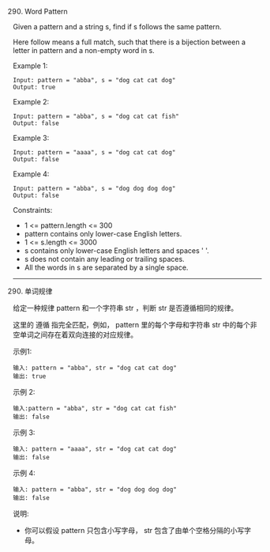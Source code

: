 290. Word Pattern

Given a pattern and a string s, find if s follows the same pattern.

Here follow means a full match, such that there is a bijection between a letter in pattern and a non-empty word in s.

 

Example 1:
```
Input: pattern = "abba", s = "dog cat cat dog"
Output: true
```
Example 2:
```
Input: pattern = "abba", s = "dog cat cat fish"
Output: false
```
Example 3:
```
Input: pattern = "aaaa", s = "dog cat cat dog"
Output: false
```
Example 4:
```
Input: pattern = "abba", s = "dog dog dog dog"
Output: false
```
 

Constraints:

* 1 <= pattern.length <= 300
* pattern contains only lower-case English letters.
* 1 <= s.length <= 3000
* s contains only lower-case English letters and spaces ' '.
* s does not contain any leading or trailing spaces.
* All the words in s are separated by a single space.

-----------------------------------------------

290. 单词规律

给定一种规律 pattern 和一个字符串 str ，判断 str 是否遵循相同的规律。

这里的 遵循 指完全匹配，例如， pattern 里的每个字母和字符串 str 中的每个非空单词之间存在着双向连接的对应规律。

示例1:
```
输入: pattern = "abba", str = "dog cat cat dog"
输出: true
```
示例 2:
```
输入:pattern = "abba", str = "dog cat cat fish"
输出: false
```
示例 3:
```
输入: pattern = "aaaa", str = "dog cat cat dog"
输出: false
```
示例 4:
```
输入: pattern = "abba", str = "dog dog dog dog"
输出: false
```
说明:
* 你可以假设 pattern 只包含小写字母， str 包含了由单个空格分隔的小写字母。    